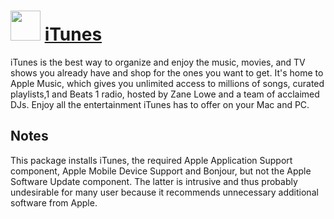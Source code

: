 # <img src="https://cdn.jsdelivr.net/gh/chocolatey/chocolatey-coreteampackages@849eb1042625bdc77a95f0b92491857e9dfc326d/icons/itunes.png" width="48" height="48"/> [iTunes](https://chocolatey.org/packages/iTunes)


iTunes is the best way to organize and enjoy the music, movies, and TV shows you already have and shop for the ones you want to get. It's home to Apple Music, which gives you unlimited access to millions of songs, curated playlists,1 and Beats 1 radio, hosted by Zane Lowe and a team of acclaimed DJs. Enjoy all the entertainment iTunes has to offer on your Mac and PC.

## Notes

This package installs iTunes, the required Apple Application Support component, Apple Mobile Device Support and Bonjour, but not the Apple Software Update component. The latter is intrusive and thus probably undesirable for many user because it recommends unnecessary additional software from Apple.

